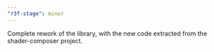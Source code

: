 ```yaml
---
"r3f-stage": minor
---
```


Complete rework of the library, with the new code extracted from the shader-composer project.
